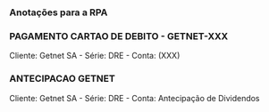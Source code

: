 ### Anotações para a RPA

### PAGAMENTO CARTAO DE DEBITO - GETNET-XXX     
Cliente: Getnet SA - Série: DRE - Conta: (XXX)

### ANTECIPACAO GETNET                                          
Cliente: Getnet SA - Série: DRE - Conta: Antecipação de Dividendos

### 
